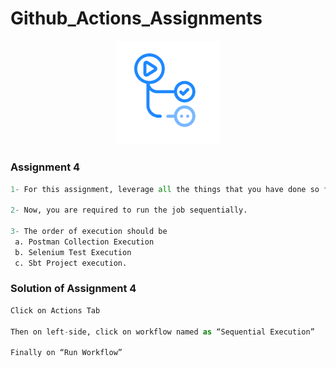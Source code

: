 # Github_Actions_Assignments
<p align="center" width="100%">
    <img width="33%" src="https://raw.githubusercontent.com/github/explore/2c7e603b797535e5ad8b4beb575ab3b7354666e1/topics/actions/actions.png"> 
</p>

### Assignment 4
```python
1- For this assignment, leverage all the things that you have done so far in Github action assignments.

2- Now, you are required to run the job sequentially.

3- The order of execution should be
 a. Postman Collection Execution
 b. Selenium Test Execution
 c. Sbt Project execution.
```

### Solution of Assignment 4
```python
Click on Actions Tab

Then on left-side, click on workflow named as “Sequential Execution”

Finally on “Run Workflow”
```


